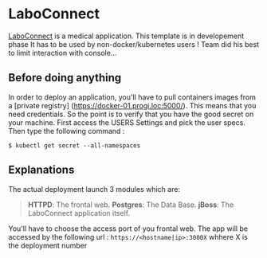 # LaboConnect 

[LaboConnect](https://laboconnect.com/) is a medical application. This template is in developement phase
It has to be used by non-docker/kubernetes users ! Team did his best to limit interaction with console...

## Before doing anything
In order to deploy an application, you'll have to pull containers images from a [private registry] (https://docker-01.progi.loc:5000/). This means that you need credentials. So the point is to verify that you have the good secret on your machine. First access the USERS Settings and pick the user specs. Then type the following command :

``` console
$ kubectl get secret --all-namespaces
```

## Explanations

The actual deployment launch 3 modules which are:
>  **HTTPD**: The frontal web.
> **Postgres**: The Data Base.
> **jBoss**: The LaboConnect application itself.

You'll have to choose the access port of you frontal web. The app will be accessed by the following url : `https://<hostname|ip>:3000X` whhere X is the deployment number
